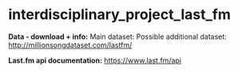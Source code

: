 # interdisciplinary_project_last_fm

**Data - download + info:**
Main dataset: 
Possible additional dataset: http://millionsongdataset.com/lastfm/

**Last.fm api documentation:**
https://www.last.fm/api
